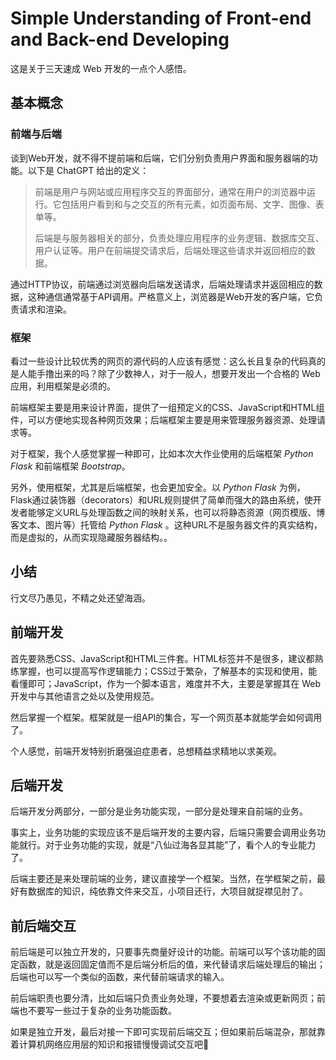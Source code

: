 # Simple Understanding of Front-end and Back-end Developing

这是关于三天速成 Web 开发的一点个人感悟。

## 基本概念

### 前端与后端

谈到Web开发，就不得不提前端和后端，它们分别负责用户界面和服务器端的功能。以下是 ChatGPT 给出的定义：

> 前端是用户与网站或应用程序交互的界面部分，通常在用户的浏览器中运行。它包括用户看到和与之交互的所有元素，如页面布局、文字、图像、表单等。
>
> 后端是与服务器相关的部分，负责处理应用程序的业务逻辑、数据库交互、用户认证等。用户在前端提交请求后，后端处理这些请求并返回相应的数据。

通过HTTP协议，前端通过浏览器向后端发送请求，后端处理请求并返回相应的数据，这种通信通常基于API调用。严格意义上，浏览器是Web开发的客户端，它负责请求和渲染。

### 框架

看过一些设计比较优秀的网页的源代码的人应该有感觉：这么长且复杂的代码真的是人能手撸出来的吗？除了少数神人，对于一般人，想要开发出一个合格的 Web 应用，利用框架是必须的。

前端框架主要是用来设计界面，提供了一组预定义的CSS、JavaScript和HTML组件，可以方便地实现各种网页效果；后端框架主要是用来管理服务器资源、处理请求等。

对于框架，我个人感觉掌握一种即可，比如本次大作业使用的后端框架 *Python Flask* 和前端框架 *Bootstrap*。

另外，使用框架，尤其是后端框架，也会更加安全。以 *Python Flask* 为例， Flask通过装饰器（decorators）和URL规则提供了简单而强大的路由系统，使开发者能够定义URL与处理函数之间的映射关系，也可以将静态资源（网页模版、博客文本、图片等）托管给 *Python Flask* 。这种URL不是服务器文件的真实结构，而是虚拟的，从而实现隐藏服务器结构。。

## 小结

行文尽乃愚见，不精之处还望海涵。

## 前端开发

首先要熟悉CSS、JavaScript和HTML三件套。HTML标签并不是很多，建议都熟练掌握，也可以提高写作逻辑能力；CSS过于繁杂，了解基本的实现和使用，能看懂即可；JavaScript，作为一个脚本语言，难度并不大，主要是掌握其在 Web 开发中与其他语言之处以及使用规范。

然后掌握一个框架。框架就是一组API的集合，写一个网页基本就能学会如何调用了。

个人感觉，前端开发特别折磨强迫症患者，总想精益求精地以求美观。

## 后端开发

后端开发分两部分，一部分是业务功能实现，一部分是处理来自前端的业务。

事实上，业务功能的实现应该不是后端开发的主要内容，后端只需要会调用业务功能就行。对于业务功能的实现，就是“八仙过海各显其能”了，看个人的专业能力了。

后端主要还是来处理前端的业务，建议直接学一个框架。当然，在学框架之前，最好有数据库的知识，纯依靠文件来交互，小项目还行，大项目就捉襟见肘了。

## 前后端交互

前后端是可以独立开发的，只要事先商量好设计的功能。前端可以写个该功能的固定函数，就是返回固定值而不是后端分析后的值，来代替请求后端处理后的输出；后端也可以写一个类似的函数，来代替前端请求的输入。

前后端职责也要分清，比如后端只负责业务处理，不要想着去渲染或更新网页；前端也不要写一些过于复杂的业务功能函数。

如果是独立开发，最后对接一下即可实现前后端交互；但如果前后端混杂，那就靠着计算机网络应用层的知识和报错慢慢调试交互吧🤗
